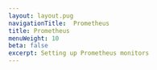 ```yaml
---
layout: layout.pug
navigationTitle:  Prometheus
title: Prometheus
menuWeight: 10
beta: false
excerpt: Setting up Prometheus monitors
---
```

